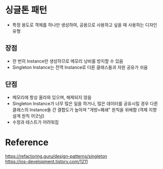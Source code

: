 # 싱글톤 패턴

- 특정 용도로 객체를 하나만 생성하여, 공용으로 사용하고 싶을 때 사용하는 디자인 유형  

## 장점
- 한 번의 Instance만 생성하므로 메모리 낭비를 방지할 수 있음
- Singleton Instance는 전역 Instance로 다른 클래스들과 자원 공유가 쉬움

## 단점
- 메모리에 항상 올라와 있으며, 해제되지 않음
- Singleton Instance가 너무 많은 일을 하거나, 많은 데이터를 공유시킬 경우 다른 클래스의 Instance들 간 결합도가 높아져  "개방=폐쇄" 원칙을 위배함 (객체 지향 설계 원칙 어긋남)
- 수정과 테스트가 어려워짐  

# Reference
https://refactoring.guru/design-patterns/singleton  
https://ios-development.tistory.com/1211  